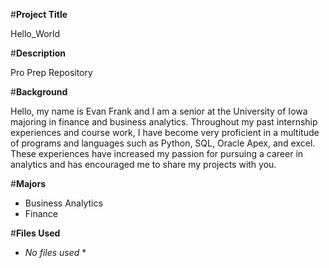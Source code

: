 #**Project Title**

Hello_World

#**Description**

Pro Prep Repository

#**Background**

Hello, my name is Evan Frank and I am a senior at the University of Iowa majoring in finance and business analytics. Throughout my past internship experiences and course work, I have become very proficient in a multitude of programs and languages such as Python, SQL, Oracle Apex, and excel. These experiences have increased my passion for pursuing a career in analytics and has encouraged me to share my projects with you.

#**Majors**

* Business Analytics
* Finance

#**Files Used**

* *No files used* *
